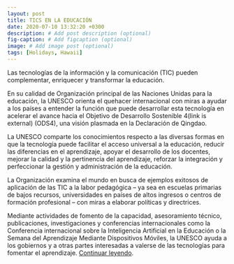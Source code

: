 ```yaml
---
layout: post
title: TICS EN LA EDUCACIÓN
date: 2020-07-10 13:32:20 +0300
description: # Add post description (optional)
fig-caption: # Add figcaption (optional)
image: # Add image post (optional)
tags: [Holidays, Hawaii]
---
```


Las tecnologías de la información y la comunicación (TIC) pueden complementar, enriquecer y transformar la educación.

En su calidad de Organización principal de las Naciones Unidas para la educación, la UNESCO orienta el quehacer internacional con miras a ayudar a los países a entender la función que puede desarrollar esta tecnología en acelerar el avance hacia el Objetivo de Desarrollo Sostenible 4(link is external) (ODS4), una visión plasmada en la Declaración de Qingdao.

La UNESCO comparte los conocimientos respecto a las diversas formas en que la tecnología puede facilitar el acceso universal a la educación, reducir las diferencias en el aprendizaje, apoyar el desarrollo de los docentes, mejorar la calidad y la pertinencia del aprendizaje, reforzar la integración y perfeccionar la gestión y administración de la educación.

La Organización examina el mundo en busca de ejemplos exitosos de aplicación de las TIC a la labor pedagógica – ya sea en escuelas primarias de bajos recursos, universidades en países de altos ingresos o centros de formación profesional – con miras a elaborar políticas y directrices.

Mediante actividades de fomento de la capacidad, asesoramiento técnico, publicaciones, investigaciones y conferencias internacionales como la Conferencia internacional sobre la Inteligencia Artificial en la Educación o la Semana del Aprendizaje Mediante Dispositivos Móviles, la UNESCO ayuda a los gobiernos y a otras partes interesadas a valerse de las tecnologías para fomentar el aprendizaje.
[Continuar leyendo](https://es.unesco.org/themes/tic-educacion).
